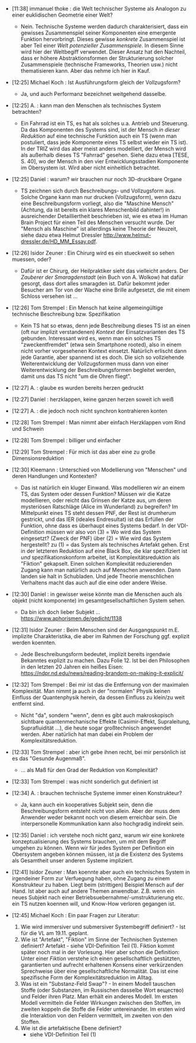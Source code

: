 - [11:38] immanuel thoke : die Welt technischer Systeme als Analogon zu einer
  euklidischen Geometrie einer Welt?
  - Nein. Technische Systeme werden dadurch charakterisiert, dass ein gewisses
    Zusammenspiel seiner Komponenten eine emergente Funktion hervorbringt.
    Dieses gewisse _konkrete_ Zusammenspiel ist aber Teil einer _Welt
    potenzieller Zusammenspiele_. In diesem Sinne wird hier der Weltbegiff
    verwendet. Dieser Ansatz hat den Nachteil, dass er höhere
    Abstraktionsformen der Strukturierung solcher Zusammenspiele (technische
    Frameworks, Theorien usw.) nicht thematisieren kann. Aber das nehme ich
    hier in Kauf.
- [12:25] Michael Koch : Ist Ausführungsform gleich der Vollzugsform?
  - Ja, und auch Performanz bezeichnet weitgehend dasselbe. 
- [12:25] A. : kann man den Menschen als technisches System betrachten?
  - Ein Fahrrad ist ein TS, es hat als solches u.a. Antrieb und Steuerung.  Da
    das Komponenten des Systems sind, ist der Mensch _in dieser Reduktion_ auf
    eine technische Funktion auch ein TS (wenn man postuliert, dass jede
    Komponente eines TS selbst wieder ein TS ist).  In der TRIZ wird das aber
    meist anders modelliert, der Mensch wird als außerhalb dieses TS "Fahrrad"
    gesehen. Siehe dazu etwa [TESE, S. 40], wo der Mensch in den vier
    Entwicklungsstadien Komponente im Obersystem ist.  Wird aber nicht
    einheitlich betrachtet. 
- [12:25] Daniel : warum? wir brauchen nur noch 3D-druckbare Organe
  - TS zeichnen sich durch Beschreibungs- und Vollzugsform aus.  Solche Organe
    kann man nur drucken (Vollzugsform), wenn dazu eine Beschreibungsform
    vorliegt, also die "Maschine Mensch" (Achtung, da ist bereits ein klares
    Menschenbild dahinter!) in ausreichender Detailliertheit beschrieben ist,
    wie es etwa im Human Brain Project für einen Teil des Menschen versucht
    wurde. Der "Mensch als Maschine" ist allerdings keine Theorie der Neuzeit,
    siehe dazu etwa Helmut Dressler
    <http://www.helmut-dressler.de/HD_MM_Essay.pdf>.
- [12:26] Isidor Zeuner : Ein Chirurg wird es ein stueckweit so sehen muessen, oder?
  - Dafür ist er Chirurg, der Heilpraktiker sieht das vielleicht anders. Der
    _Zauberer der Smaragdenstadt_ (ein Buch von A. Wolkow) hat dafür gesorgt,
    dass dort alles smaragden ist. Dafür bekommt jeder Besucher am Tor von der
    Wache eine Brille aufgesetzt, die mit einem Schloss versehen ist ...
    
- [12:26] Tom Strempel : Ein Mensch hat keine allgemeingültige technische
  Beschreibung bzw. Spezifikation
  - Kein TS hat so etwas, denn jede Beschreibung dieses TS ist an einen (oft
    nur implizit verstandenen) _Kontext_ der Einsatzvarianten des TS gebunden.
    Interessant wird es, wenn man ein solches TS "zweckentfremdet" (etwa sein
    Smartphone rooted), also in einem nicht vorher vorgesehenen Kontext
    einsetzt.  Natürlich erlischt dann jede Garantie, aber spannend ist es
    doch.  Die sich so vollziehende Weiterentwicklung der Vollzugsformen muss
    dann von einer Weiterentwicklung der Beschreibungsformen begleitet werden,
    damit uns das TS nicht "um die Ohren fliegt".
- [12:27] A. : glaube es wurden bereits herzen gedruckt
- [12:27] Daniel : herzklappen, keine ganzen herzen soweit ich weiß
- [12:27] A. : die jedoch noch nicht synchron kontrahieren konten
- [12:28] Tom Strempel : Man nimmt aber einfach Herzklappen vom Rind und Schwein
- [12:28] Tom Strempel : billiger und einfacher
- [12:29] Tom Strempel : Für mich ist das aber eine zu große Dimensionsreduktion

- [12:30] Kleemann : Unterschied von Modellierung von "Menschen" und deren
  Handlungen und Kontexten?
  - Das ist natürlich ein kluger Einwand. Was modellieren wir an einem TS, das
    System oder dessen Funktion? Müssen wir die Katze modellieren, oder reicht
    das Grinsen der Katze aus, um deren mysteriösen Ratschläge (Alice im
    Wunderland) zu begreifen?  Im Mittelpunkt eines TS steht dessen PNF, der
    Rest ist drumherum gestrickt, und das IER (ideales Endresultat) ist das
    Erfüllen der Funktion, ohne dass es überhaupt eines Systems bedarf. In der
    VDI-Definition müssen wir also von (3) = Wo wird das System eingesetzt?
    (Zweck der PNF) über (2) = Wie wird das System hergestellt? zu (1) = das
    System als technisches Artefakt gehen. Erst in der letzteren Reduktion auf
    eine Black Box, die klar spezifiziert ist _und_ spezifikationskonform
    arbeitet, ist Komplexitätsreduktion als "Fiktion" gekapselt.  Einen
    solchen Komplexität reduzierenden Zugang kann man natürlich auch auf
    Menschen anwenden. Dann landen sie halt in Schubladen. Und jede Theorie
    menschlichen Verhaltens macht das auch auf die eine oder andere Weise.

- [12:30] Daniel : in gewisser weise könnte man die Menschen auch als objekt
  (nicht komponente) im gesamtgesellschaftlichen System sehen.
  - Da bin ich doch lieber Subjekt ... <https://www.aphorismen.de/gedicht/1138> 

- [12:31] Isidor Zeuner : Beim Menschen sind der Ausgangspunkt m.E. implizite
  Charakteristika, die aber im Rahmen der Forschung ggf. explizit werden
  koennten.
  - Jede Beschreibungsform bedeutet, implizit bereits irgendwie Bekanntes
    explizit zu machen. Dazu Folie 12. Ist bei den Philosophen in den letzten
    20 Jahren ein heißes Eisen: 
    <https://ndpr.nd.edu/news/reading-brandom-on-making-it-explicit/>

- [12:32] Tom Strempel : Bei mir ist das die Entfernung von der maximalen
  Komplexität.  Man nimmt ja auch in der "normalen" Physik keinen Einfluss der
  Quantenphysik herein, da dessen Einfluss zu klein/zu weit entfernt sind.
  - Nicht "da", sondern "wenn", denn es gibt auch makroskopisch sichtbare
    quantenmechanische Effekte (Casimir-Effekt, Supraleitung, Suprafluidität
    ...), die heute sogar großtechnisch angewendet werden.  Aber natürlich hat
    man dabei ein Problem der Komplexitätsreduktion.

- [12:33] Tom Strempel : aber ich gebe ihnen recht, bei mir persönlich ist es
  das "Gesunde Augenmaß".
  - ... als Maß für den Grad der Reduktion von Komplexität?
- [12:33] Tom Strempel : was nicht sonderlich gut definiert ist

- [12:34] A. : brauchen technische Systeme immer einen Konstrukteur?
  - Ja, kann auch ein kooperatives Subjekt sein, denn die Beschreibungsform
    entsteht nicht von allein.  Aber der muss dem Anwender weder bekannt noch
    von diesem erreichbar sein.  Die interpersonelle Kommunikation kann also
    hochgradig indirekt sein.

- [12:35] Daniel : ich verstehe noch nicht ganz, warum wir eine konkrete
  konzeptualisierung des Systems brauchen, um mit dem Begriff umgehen zu
  können. Wenn wir für jedes System per Definition ein Obersystem angeben
  können müssen, ist ja die Existenz des Systems als Gesamtheit unser anderen
  Systeme impliziert.
- [12:41] Isidor Zeuner : Man koennte aber auch ein technisches System in
  irgendeiner Form zur Verfuegung haben, ohne Zugang zu einem Konstrukteur zu
  haben. Liegt beim (strittigen) Beispiel Mensch auf der Hand. Ist aber auch
  auf andere Themen anwendbar. Z.B. wenn ein neues Subjekt nach einer
  Betriebsuebernahme/-umstrukturierung etc. ein TS nutzen koennen will, und
  Know-How verloren gegangen ist.

- [12:45] Michael Koch : Ein paar Fragen zur Literatur:
  1. Wie wird immersiver und submersiver Systembegriff definiert? - Ist für
     die VL am 19.11. geplant.
  2. Wie ist "Artefakt", "Fiktion" im Sinne der Technischen Systemen
     definiert?  Artefakt - siehe VDI-Definition Teil (1). Fiktion kommt
     später noch mal in der Vorlesung.  Hier aber schon die Definition: Unter
     einer _Fiktion_ verstehe ich einen gesellschaftlich gestützten,
     garantierten und aufrecht erhaltenen Konsens einer verkürzenden
     Sprechweise über eine gesellschaftliche Normalität.  Das ist eine
     spezifische Form der Komplexitätsreduktion im Alltag.
  3. Was ist ein "Substanz-Feld Swap"? - In einem Modell tauschen Stoffe (oder
     Substanzen, im Russischen dasselbe Wort вещество) und Felder ihren Platz.
     Man erhält ein anderes Modell. Im ersten Modell vermitteln die Felder
     Wirkungen zwischen den Stoffen, im zweiten koppeln die Stoffe die Felder
     untereinander. Im ersten wird die Interaktion von den Feldern vermittelt,
     im zweiten von den Stoffen.
  4. Wie ist die artefaktische Ebene definiert?
     - siehe VDI-Definition Teil (1)